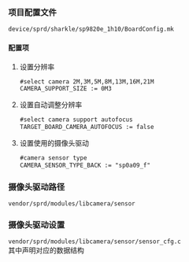 ### 项目配置文件

`device/sprd/sharkle/sp9820e_1h10/BoardConfig.mk`

#### 配置项

1.  设置分辨率
    
    ```xml
    #select camera 2M,3M,5M,8M,13M,16M,21M 
    CAMERA_SUPPORT_SIZE := 0M3
    ```
2.  设置自动调整分辨率
    
    ```xml
    #select camera support autofocus
    TARGET_BOARD_CAMERA_AUTOFOCUS := false
    ```
3.  设置使用的摄像头驱动
    
    ```xml
    #camera sensor type
    CAMERA_SENSOR_TYPE_BACK := "sp0a09_f"
    ```

### 摄像头驱动路径

`vendor/sprd/modules/libcamera/sensor`

### 摄像头驱动设置

`vendor/sprd/modules/libcamera/sensor/sensor_cfg.c`  
其中声明对应的数据结构